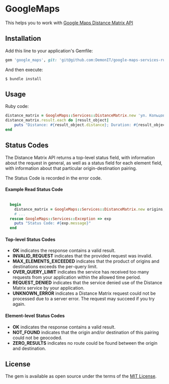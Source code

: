 # GoogleMaps

This helps you to work with
[Google Maps Distance Matrix API](https://developers.google.com/maps/documentation/distance-matrix/intro)


## Installation

Add this line to your application's Gemfile:

```ruby
gem 'google_maps', git: 'git@github.com:DemonIT/google-maps-services-ruby.git'
```

And then execute:

    $ bundle install

## Usage

Ruby code:

```ruby
distance_matrix = GoogleMaps::Services::DistanceMatrix.new 'ул. Кольцова, 48, Грозный', 'пр. Калинина, 9, Пятигорск', GOOGLE_API_KEY
distance_matrix.result.each do |result_object|
    puts "Distance: #{result_object.distance}; Duration: #{result_object.duration}"
end
```

## Status Codes

The Distance Matrix API returns a top-level status field, with information about the request in general, 
as well as a status field for each element field, with information about that particular origin-destination pairing.

The Status Code is recorded in the error code. 

#### Example Read Status Code

```ruby

  begin
    distance_matrix = GoogleMaps::Services::DistanceMatrix.new origins, destinations, google_api_key
    # ...
  rescue GoogleMaps::Services::Exception => exp
    puts "Status Code: #{exp.message}"
  end
```

#### Top-level Status Codes

* **OK** indicates the response contains a valid result.
* **INVALID_REQUEST** indicates that the provided request was invalid.
* **MAX_ELEMENTS_EXCEEDED** indicates that the product of origins and destinations exceeds the per-query limit.
* **OVER_QUERY_LIMIT** indicates the service has received too many requests from your application within the allowed time period.
* **REQUEST_DENIED** indicates that the service denied use of the Distance Matrix service by your application.
* **UNKNOWN_ERROR** indicates a Distance Matrix request could not be processed due to a server error. The request may succeed if you try again.

#### Element-level Status Codes

* **OK** indicates the response contains a valid result.
* **NOT_FOUND** indicates that the origin and/or destination of this pairing could not be geocoded.
* **ZERO_RESULTS** indicates no route could be found between the origin and destination.

## License

The gem is available as open source under the terms of the [MIT License](http://opensource.org/licenses/MIT).

